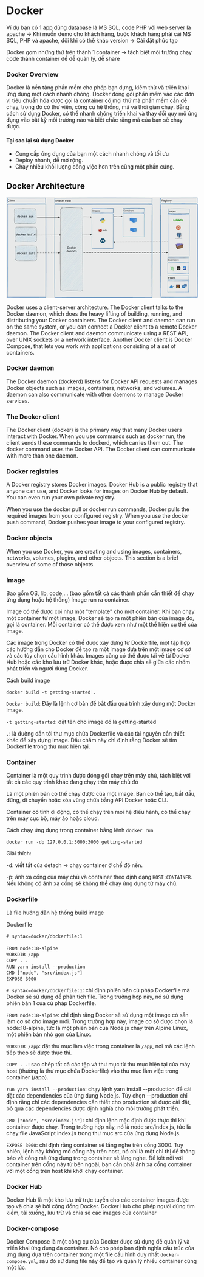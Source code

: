 # Docker

Ví dụ bạn có 1 app dùng database là MS SQL, code PHP với web server là apache -> Khi muốn demo cho khách hàng, buộc khách hàng phải cài MS SQL, PHP và apache, đôi khi có thể khác version -> Cài đặt phức tạp

Docker gom những thứ trên thành 1 container -> tách biệt môi trường chạy code thành container để dễ quản lý, dễ share

### Docker Overview

Docker là nền tảng phần mềm cho phép bạn dựng, kiểm thử và triển khai ứng dụng một cách nhanh chóng. Docker đóng gói phần mềm vào các đơn vị tiêu chuẩn hóa được gọi là container có mọi thứ mà phần mềm cần để chạy, trong đó có thư viện, công cụ hệ thống, mã và thời gian chạy. Bằng cách sử dụng Docker, có thể nhanh chóng triển khai và thay đổi quy mô ứng dụng vào bất kỳ môi trường nào và biết chắc rằng mã của bạn sẽ chạy được.


#### Tại sao lại sử dụng Docker
- Cung cấp ứng dụng của bạn một cách nhanh chóng và tối ưu
- Deploy nhanh, dễ mở rộng.
- Chạy nhiều khối lượng công việc hơn trên cùng một phần cứng.

## Docker Architecture

![Alt text](image.png)

Docker uses a client-server architecture. The Docker client talks to the Docker daemon, which does the heavy lifting of building, running, and distributing your Docker containers. The Docker client and daemon can run on the same system, or you can connect a Docker client to a remote Docker daemon. The Docker client and daemon communicate using a REST API, over UNIX sockets or a network interface. Another Docker client is Docker Compose, that lets you work with applications consisting of a set of containers.


### Docker daemon
The Docker daemon (dockerd) listens for Docker API requests and manages Docker objects such as images, containers, networks, and volumes. A daemon can also communicate with other daemons to manage Docker services.

### The Docker client
The Docker client (docker) is the primary way that many Docker users interact with Docker. When you use commands such as docker run, the client sends these commands to dockerd, which carries them out. The docker command uses the Docker API. The Docker client can communicate with more than one daemon.

### Docker registries
A Docker registry stores Docker images. Docker Hub is a public registry that anyone can use, and Docker looks for images on Docker Hub by default. You can even run your own private registry.

When you use the docker pull or docker run commands, Docker pulls the required images from your configured registry. When you use the docker push command, Docker pushes your image to your configured registry.

### Docker objects
When you use Docker, you are creating and using images, containers, networks, volumes, plugins, and other objects. This section is a brief overview of some of those objects.

### Image

Bao gồm OS, lib, code,... (bao gồm tất cả các thành phần cần thiết để chạy ứng dụng hoặc hệ thống)
Image run ra container.

Image có thể được coi như một "template" cho một container. Khi bạn chạy một container từ một image, Docker sẽ tạo ra một phiên bản của image đó, gọi là container. Mỗi container có thể được xem như một thể hiện cụ thể của image.

Các image trong Docker có thể được xây dựng từ Dockerfile, một tập hợp các hướng dẫn cho Docker để tạo ra một image dựa trên một image cơ sở và các tùy chọn cấu hình khác. Images cũng có thể được tải về từ Docker Hub hoặc các kho lưu trữ Docker khác, hoặc được chia sẻ giữa các nhóm phát triển và người dùng Docker.

Cách build image

```
docker build -t getting-started .
```

`Docker build`: Đây là lệnh cơ bản để bắt đầu quá trình xây dựng một Docker image.

`-t getting-started`: đặt tên cho image đó là getting-started

`.`: là đường dẫn tới thư mục chứa Dockerfile và các tài nguyên cần thiết khác để xây dựng image. Dấu chấm này chỉ định rằng Docker sẽ tìm Dockerfile trong thư mục hiện tại.

### Container

Container là một quy trình được đóng gói chạy trên máy chủ, tách biệt với tất cả các quy trình khác đang chạy trên máy chủ đó

Là một phiên bản có thể chạy được của một image. Bạn có thể tạo, bắt đầu, dừng, di chuyển hoặc xóa vùng chứa bằng API Docker hoặc CLI.

Container có tính di động, có thể chạy trên mọi hệ điều hành, có thể chạy trên máy cục bộ, máy ảo hoặc cloud. 

Cách chạy ứng dụng trong container bằng lệnh `docker run`

```
docker run -dp 127.0.0.1:3000:3000 getting-started
```

Giải thích:

-d: viết tắt của detach -> chạy container ở chế độ nền. 

-p: ánh xạ cổng của máy chủ và container theo định dạng `HOST:CONTAINER`. Nếu không có ánh xạ cổng sẽ không thể chạy ứng dụng từ máy chủ.




### Dockerfile

Là file hướng dẫn hệ thống build image



Dockerfile
```
# syntax=docker/dockerfile:1

FROM node:18-alpine
WORKDIR /app
COPY . .
RUN yarn install --production
CMD ["node", "src/index.js"]
EXPOSE 3000
```
`# syntax=docker/dockerfile:1`: chỉ định phiên bản cú pháp Dockerfile mà Docker sẽ sử dụng để phân tích file. Trong trường hợp này, nó sử dụng phiên bản 1 của cú pháp Dockerfile.

`FROM node:18-alpine`: chỉ định rằng Docker sẽ sử dụng một image có sẵn làm cơ sở cho image mới. Trong trường hợp này, image cơ sở được chọn là node:18-alpine, tức là một phiên bản của Node.js chạy trên Alpine Linux, một phiên bản nhỏ gọn của Linux.

`WORKDIR /app`: đặt thư mục làm việc trong container là `/app`, nơi mà các lệnh tiếp theo sẽ được thực thi.

`COPY . .`: sao chép tất cả các tệp và thư mục từ thư mục hiện tại của máy host (thường là thư mục chứa Dockerfile) vào thư mục làm việc trong container (/app).

`run yarn install --production`: chạy lệnh yarn install --production để cài đặt các dependencies của ứng dụng Node.js. Tùy chọn --production chỉ định rằng chỉ các dependencies cần thiết cho production sẽ được cài đặt, bỏ qua các dependencies được định nghĩa cho môi trường phát triển.

`CMD ["node", "src/index.js"]`: chỉ định lệnh mặc định được thực thi khi container được chạy. Trong trường hợp này, nó là node src/index.js, tức là chạy file JavaScript index.js trong thư mục src của ứng dụng Node.js.

`EXPOSE 3000`: chỉ định rằng container sẽ lắng nghe trên cổng 3000. Tuy nhiên, lệnh này không mở cổng này trên host, nó chỉ là một chỉ thị để thông báo về cổng mà ứng dụng trong container sẽ lắng nghe. Để kết nối với container trên cổng này từ bên ngoài, bạn cần phải ánh xạ cổng container với một cổng trên host khi khởi chạy container.

### Docker Hub

Docker Hub là một kho lưu trữ trực tuyến cho các container images được tạo và chia sẻ bởi cộng đồng Docker. Docker Hub cho phép người dùng tìm kiếm, tải xuống, lưu trữ và chia sẻ các images của container

### Docker-compose


Docker Compose là một công cụ của Docker được sử dụng để quản lý và triển khai ứng dụng đa container. Nó cho phép bạn định nghĩa cấu trúc của ứng dụng dựa trên container trong một file cấu hình duy nhất `docker-compose.yml`, sau đó sử dụng file này để tạo và quản lý nhiều container cùng một lúc.

